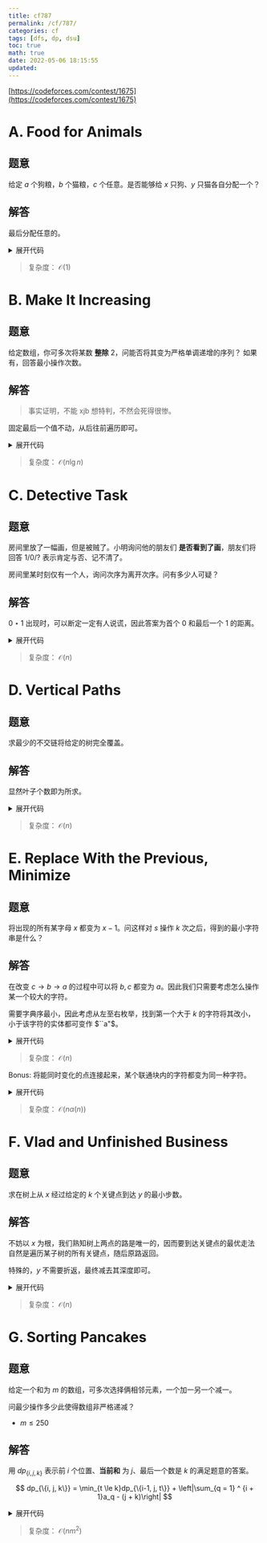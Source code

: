 ```yaml
---
title: cf787
permalink: /cf/787/
categories: cf
tags: [dfs, dp, dsu]
toc: true
math: true
date: 2022-05-06 18:15:55
updated:
---
```


[https://codeforces.com/contest/1675](https://codeforces.com/contest/1675)

# A. Food for Animals
## 题意

给定 $a$ 个狗粮，$b$ 个猫粮，$c$ 个任意。是否能够给 $x$ 只狗、$y$ 只猫各自分配一个？

## 解答

最后分配任意的。

<details><summary>展开代码</summary>

```cpp
void solve() {
  int a, b, c, x, y;
  std::cin >> a >> b >> c >> x >> y;

  x = std::max(x - a, 0);
  y = std::max(y - b, 0);

  std::cout << (x + y > c ? "NO\n" : "YES\n");
}
```

</details>

> 复杂度： $\mathcal O(1)$

# B. Make It Increasing
## 题意

给定数组，你可多次将某数 **整除** $2$，问能否将其变为严格单调递增的序列？ 如果有，回答最小操作次数。

## 解答

> 事实证明，不能 xjb 想特判，不然会死得很惨。

固定最后一个值不动，从后往前遍历即可。

<details><summary>展开代码</summary>

```cpp
void solve() {
  int n;
  std::cin >> n;

  std::vector<int> a(n);
  for (auto &i : a) {
    std::cin >> i;
  }

  int ans = 0;
  for (int i = n - 2; i >= 0; --i) {
    if (!a[i + 1]) {
      return std::cout << "-1\n", void();
    } else {
      while (a[i] >= a[i + 1]) {
        a[i] >>= 1;
        ans += 1;
      }
    }
  }
  std::cout << ans << '\n';
}
```

</details>

> 复杂度： $\mathcal O(n \lg n)$

# C. Detective Task
## 题意

房间里放了一幅画，但是被贼了。小明询问他的朋友们 **是否看到了画**，朋友们将回答 $1 / 0 / ?$
表示肯定与否、记不清了。

房间里某时刻仅有一个人，询问次序为离开次序。问有多少人可疑？

## 解答

$0 \star 1$ 出现时，可以断定一定有人说谎，因此答案为首个 $0$ 和最后一个 $1$ 的距离。

<details><summary>展开代码</summary>

```cpp
void solve() {
  std::string s;
  std::cin >> s;

  int p1 = 0, p0 = s.size() - 1;

  for (int i = 0; i < (int) s.size(); ++i) {
    if (s[i] == '0') {
      p0 = i;
      break;
    }
  }

  for (int i = (int) s.size(); i >= 0; --i) {
    if (s[i] == '1') {
      p1 = i;
      break;
    }
  }

  std::cout << std::abs(p0 - p1 + 1) << '\n';
}
```

</details>

> 复杂度： $\mathcal O(n)$

# D. Vertical Paths
## 题意

求最少的不交链将给定的树完全覆盖。

## 解答

显然叶子个数即为所求。

<details><summary>展开代码</summary>

```cpp
void solve() {
  int n;
  std::cin >> n;

  std::vector<int> p(n);
  std::vector<bool> leaf(n, 1);

  for (int i = 0; i < n; ++i) {
    std::cin >> p[i];
    p[i] -= 1;
    if (p[i] != i) {
      leaf[p[i]] = false;
    }
  }

  std::cout << std::count(leaf.begin(), leaf.end(), 1) << '\n';

  std::vector<bool> visited(n);

  for (int i = 0; i < n; ++i) {
    if (leaf[i]) {
      std::stack<int> ans;
      for (int j = i; !visited[j]; j = p[j]) {
        visited[j] = true;
        ans.push(j + 1);
      }
      std::cout << (int) ans.size() << '\n';
      while (ans.size()) {
        std::cout << ans.top() << " \n"[ans.size() == 1];
        ans.pop();
      }
    }
  }

  std::cout << '\n';
}
```

</details>

> 复杂度： $\mathcal O(n)$

# E. Replace With the Previous, Minimize
## 题意

将出现的所有某字母 $x$ 都变为 $x - 1$。问这样对 $s$ 操作 $k$ 次之后，得到的最小字符串是什么？

## 解答

在改变 $c \rightarrow b \rightarrow a$ 的过程中可以将 $b, c$ 都变为 $a$。因此我们只需要考虑怎么操作某一个较大的字符。

需要字典序最小，因此考虑从左至右枚举，找到第一个大于 $k$ 的字符将其改小，小于该字符的实体都可变作 $``a"$。

<details><summary>展开代码</summary>

```cpp
void solve() {
  int n, k;
  std::string s;

  std::cin >> n >> k >> s;

  int M = 0;
  for (int i = 0; i < n; ++i) {
    if (s[i] - 'a' > k) {
      int l = s[i] - k + M, r = s[i];
      for (auto &c : s) {
        if (c >= l && c <= r) {
          c = l;
        }
      }
      break;
    }
    M = std::max(M, s[i] - 'a');
  }

  for (auto &i : s) {
    if (i <= 'a' + M) {
      i = 'a';
    }
  }

  std::cout << s << '\n';
}
```

</details>

> 复杂度： $\mathcal O(n)$

Bonus: 将能同时变化的点连接起来，某个联通块内的字符都变为同一种字符。

<details><summary>展开代码</summary>

```cpp
void solve() {
  int n, k;
  std::string s;

  std::cin >> n >> k >> s;

  DSU g(26);

  for (int i = 0; i < n && k != 0; ++i) {
    int p = g.find(s[i] - 'a');
    if (!p) {
      continue;
    } else {
      while (p != 0 && k != 0) {
        g.helper(p, p - 1);
        p = g.find(p);
        k -= 1;
      }
    }
  }

  for (auto &c : s) {
    c = 'a' + g.find(c - 'a');
  }

  std::cout << s << '\n';
}
```

</details>

> 复杂度： $\mathcal O(n \alpha(n))$

# F. Vlad and Unfinished Business
## 题意

求在树上从 $x$ 经过给定的 $k$ 个关键点到达 $y$ 的最小步数。

## 解答

不妨以 $x$ 为根，我们熟知树上两点的路是唯一的，因而要到达关键点的最优走法自然是遍历某子树的所有关键点，随后原路返回。

特殊的，$y$ 不需要折返，最终减去其深度即可。

<details><summary>展开代码</summary>

```cpp
void solve() {
  int n, k, x, y;
  std::cin >> n >> k >> x >> y;

  x -= 1, y -= 1;

  std::vector<int> a(k);
  for (auto &i : a) {
    std::cin >> i;
    i -= 1;
  }

  a.push_back(y);
  std::vector<std::vector<int>> G(n);

  for (int i = 1, u, v; i < n; ++i) {
    std::cin >> u >> v;
    u -= 1, v -= 1;
    G[u].push_back(v);
    G[v].push_back(u);
  }

  std::vector<int> dep(n), pre(n, -1);
  auto dfs = [&](auto &&self, int u) -> void {
    for (auto &&to : G[u]) if (to != pre[u]) {
      pre[to] = u;
      dep[to] = dep[u] + 1;
      self(self, to);
    }
  };

  dfs(dfs, x);

  int ans = 0;
  std::vector<bool> visited(n);
  visited[x] = true;

  for (auto &&p : a) {
    while (!visited[p]) {
      visited[p] = true;
      ans += 2;
      p = pre[p];
    }
  }

  ans -= dep[y];
  std::cout << ans << '\n';
}
```

</details>

> 复杂度： $\mathcal O(n)$

# G. Sorting Pancakes
## 题意

给定一个和为 $m$ 的数组，可多次选择俩相邻元素，一个加一另一个减一。

问最少操作多少此使得数组非严格递减？

 - $m \le 250$

## 解答

用 $dp_{\{i, j, k\}}$ 表示前 $i$ 个位置、**当前和** 为 $j$、最后一个数是 $k$ 的满足题意的答案。

$$
dp_{\{i, j, k\}} = \min_{t \le k}dp_{\{i-1, j, t\}} + \left|\sum_{q = 1} ^ {i + 1}a_q - (j + k)\right|
$$

<details><summary>展开代码</summary>

```cpp
#include <bits/stdc++.h>

template<class T> inline void chmin(T &x, T y) { x = x < y ? x : y; }

int main() {
  std::cin.tie(nullptr)->sync_with_stdio(false);

  int n, m;
  std::cin >> n >> m;

  std::vector<int> a(n), s(n + 1, 0);

  for (int i = 0; i < n; ++i) {
    std::cin >> a[i];
    s[i + 1] = s[i] + a[i];
  }

  std::vector dp(n + 1, std::vector(m + 1, std::vector<int>(m + 1, 0X7F7F7F7F)));

  dp[0][0][m] = 0;

  for (int i = 0; i < n; ++i) {
    for (int j = 0; j <= m; ++j) {
      int mx = 0X7F7F7F7F;
      for (int k = m; k >= 0; --k) {
        chmin(mx, dp[i][j][k]);
        if (j + k <= m) {
          chmin(dp[i + 1][j + k][k], mx + std::abs(s[i + 1] - (j + k)));
        }
      }
    }
  }

  std::cout << *std::min_element(dp[n][m].begin(), dp[n][m].end()) << '\n';

  return 0 ^ 0;
}
```

</details>

> 复杂度： $\mathcal O(n m ^ 2)$
